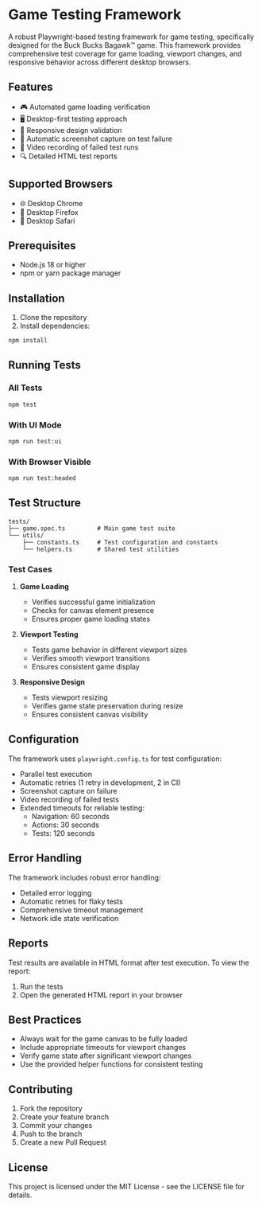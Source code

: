 # Game Testing Framework

A robust Playwright-based testing framework for game testing, specifically designed for the Buck Bucks Bagawk™ game. This framework provides comprehensive test coverage for game loading, viewport changes, and responsive behavior across different desktop browsers.

## Features

- 🎮 Automated game loading verification
- 🖥️ Desktop-first testing approach
- 📐 Responsive design validation
- 📸 Automatic screenshot capture on test failure
- 🎥 Video recording of failed test runs
- 🔍 Detailed HTML test reports

## Supported Browsers

- 🌐 Desktop Chrome
- 🦊 Desktop Firefox
- 🧭 Desktop Safari

## Prerequisites

- Node.js 18 or higher
- npm or yarn package manager

## Installation

1. Clone the repository
2. Install dependencies:
```bash
npm install
```

## Running Tests

### All Tests
```bash
npm test
```

### With UI Mode
```bash
npm run test:ui
```

### With Browser Visible
```bash
npm run test:headed
```

## Test Structure

```
tests/
├── game.spec.ts         # Main game test suite
└── utils/
    ├── constants.ts     # Test configuration and constants
    └── helpers.ts       # Shared test utilities
```

### Test Cases

1. **Game Loading**
   - Verifies successful game initialization
   - Checks for canvas element presence
   - Ensures proper game loading states

2. **Viewport Testing**
   - Tests game behavior in different viewport sizes
   - Verifies smooth viewport transitions
   - Ensures consistent game display

3. **Responsive Design**
   - Tests viewport resizing
   - Verifies game state preservation during resize
   - Ensures consistent canvas visibility

## Configuration

The framework uses `playwright.config.ts` for test configuration:

- Parallel test execution
- Automatic retries (1 retry in development, 2 in CI)
- Screenshot capture on failure
- Video recording of failed tests
- Extended timeouts for reliable testing:
  - Navigation: 60 seconds
  - Actions: 30 seconds
  - Tests: 120 seconds

## Error Handling

The framework includes robust error handling:
- Detailed error logging
- Automatic retries for flaky tests
- Comprehensive timeout management
- Network idle state verification

## Reports

Test results are available in HTML format after test execution. To view the report:

1. Run the tests
2. Open the generated HTML report in your browser

## Best Practices

- Always wait for the game canvas to be fully loaded
- Include appropriate timeouts for viewport changes
- Verify game state after significant viewport changes
- Use the provided helper functions for consistent testing

## Contributing

1. Fork the repository
2. Create your feature branch
3. Commit your changes
4. Push to the branch
5. Create a new Pull Request

## License

This project is licensed under the MIT License - see the LICENSE file for details.